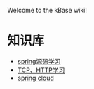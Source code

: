 Welcome to the kBase wiki!
# 知识库
* [spring源码学习](https://github.com/junctioner/spring)
* [TCP、HTTP学习](https://github.com/junctioner/tcp-http)
* [spring cloud](https://github.com/junctioner/spring-cloud)
